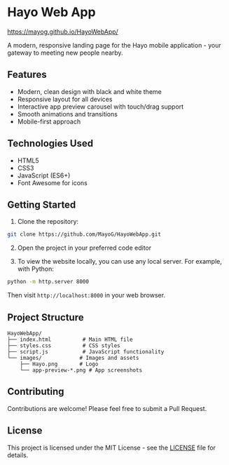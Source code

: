 # Hayo Web App
https://mayog.github.io/HayoWebApp/

A modern, responsive landing page for the Hayo mobile application - your gateway to meeting new people nearby.

## Features

- Modern, clean design with black and white theme
- Responsive layout for all devices
- Interactive app preview carousel with touch/drag support
- Smooth animations and transitions
- Mobile-first approach

## Technologies Used

- HTML5
- CSS3
- JavaScript (ES6+)
- Font Awesome for icons

## Getting Started

1. Clone the repository:
```bash
git clone https://github.com/MayoG/HayoWebApp.git
```

2. Open the project in your preferred code editor

3. To view the website locally, you can use any local server. For example, with Python:
```bash
python -m http.server 8000
```

Then visit `http://localhost:8000` in your web browser.

## Project Structure

```
HayoWebApp/
├── index.html          # Main HTML file
├── styles.css          # CSS styles
├── script.js           # JavaScript functionality
└── images/            # Images and assets
    ├── Hayo.png       # Logo
    └── app-preview-*.png # App screenshots
```

## Contributing

Contributions are welcome! Please feel free to submit a Pull Request.

## License

This project is licensed under the MIT License - see the [LICENSE](LICENSE) file for details.

